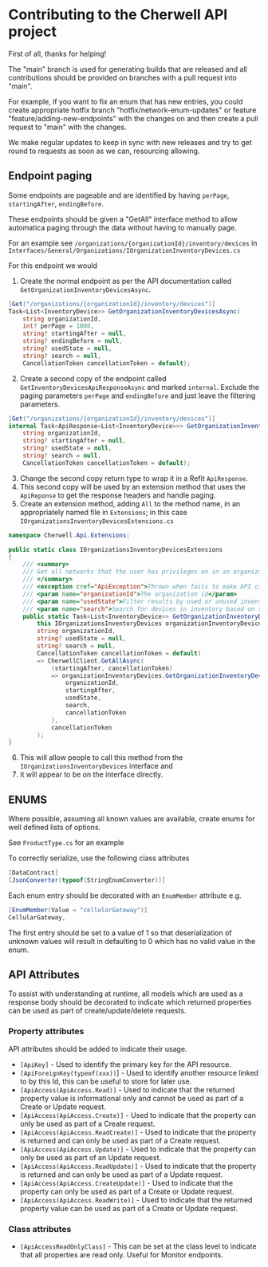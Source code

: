 # Contributing to the Cherwell API project

First of all, thanks for helping!

The "main" branch is used for generating builds that are released and all contributions should be
provided on branches with a pull request into "main".

For example, if you want to fix an enum that has new entries, you could create appropriate hotfix 
branch "hotfix/network-enum-updates" 
or feature "feature/adding-new-endpoints" 
with the changes on and then create a pull request 
to "main" with the changes.

We make regular updates to keep in sync with new releases and try to get round to 
requests as soon as we can, resourcing allowing.

## Endpoint paging

Some endpoints are pageable and are identified by having `perPage`, `startingAfter`, `endingBefore`.

These endpoints should be given a "GetAll" interface method to allow automatica
paging through the data without having to manually page.

For an example see `/organizations/{organizationId}/inventory/devices` in 
`Interfaces/General/Organizations/IOrganizationInventoryDevices.cs`

For this endpoint we would

1. Create the normal endpoint as per the API documentation called `GetOrganizationInventoryDevicesAsync`.
```c#
[Get("/organizations/{organizationId}/inventory/devices")]
Task<List<InventoryDevice>> GetOrganizationInventoryDevicesAsync(
	string organizationId,
	int? perPage = 1000,
	string? startingAfter = null,
	string? endingBefore = null,
	string? usedState = null,
	string? search = null,
	CancellationToken cancellationToken = default);
```
2. Create a second copy of the endpoint called `GetInventoryDevicesApiResponseAsync` and marked `internal`.
Exclude the paging parameters `perPage` and `endingBefore` and just leave the filtering parameters.
```c#
[Get("/organizations/{organizationId}/inventory/devices")]
internal Task<ApiResponse<List<InventoryDevice>>> GetOrganizationInventoryDevicesApiResponseAsync(
	string organizationId,
	string? startingAfter = null,
	string? usedState = null,
	string? search = null,
	CancellationToken cancellationToken = default);
```
3. Change the second copy return type to wrap it in a Refit `ApiResponse`.
4. This second copy will be used by an extension method that uses the `ApiReponse` to get the response headers and handle paging.
5. Create an extension method, adding `All` to the method name, in an appropriately named file in `Extensions`; in this case `IOrganizationsInventoryDevicesExtensions.cs`
```c#
namespace Cherwell.Api.Extensions;

public static class IOrganizationsInventoryDevicesExtensions
{
	/// <summary>
	/// Get all networks that the user has privileges on in an organization
	/// </summary>
	/// <exception cref="ApiException">Thrown when fails to make API call</exception>
	/// <param name="organizationId">The organization id</param>
	/// <param name="usedState">Filter results by used or unused inventory. Accepted values are "used" or "unused".</param>
	/// <param name="search">Search for devices in inventory based on serial number, mac address, or model.</param>
	public static Task<List<InventoryDevice>> GetOrganizationInventoryDevicesAllAsync(
		this IOrganizationsInventoryDevices organizationInventoryDevices,
		string organizationId,
		string? usedState = null,
		string? search = null,
		CancellationToken cancellationToken = default)
		=> CherwellClient.GetAllAsync(
			(startingAfter, cancellationToken)
			=> organizationInventoryDevices.GetOrganizationInventoryDevicesApiResponseAsync(
				organizationId,
				startingAfter,
				usedState,
				search,
				cancellationToken
			),
			cancellationToken
		);
}
```
6. This will allow people to call this method from the `IOrganizationsInventoryDevices` interface and 
7. it will appear to be on the interface directly.

## ENUMS

Where possible, assuming all known values are available, create enums for well defined lists of options.

See `ProductType.cs` for an example

To correctly serialize, use the following class attributes
```c#
[DataContract]
[JsonConverter(typeof(StringEnumConverter))]
```

Each enum entry should be decorated with an `EnumMember` attribute e.g.

```c#
[EnumMember(Value = "cellularGateway")]
CellularGateway,
```

The first entry should be set to a value of 1 so that deserialization of unknown values 
will result in defaulting to 0 which has no valid value in the enum.

## API Attributes
To assist with understanding at runtime, all models which are used as a response body should be decorated to indicate
which returned properties can be used as part of create/update/delete requests.

### Property attributes
API attributes should be added to indicate their usage.

- `[ApiKey]` - Used to identify the primary key for the API resource.
- `[ApiForeignKey(typeof(xxx))`] - Used to identify another resource linked to by this Id, this can be useful to store for later use.
- `[ApiAccess(ApiAccess.Read)]` - Used to indicate that the returned property value is informational only and cannot be used as part of a Create or Update request.
- `[ApiAccess(ApiAccess.Create)]` - Used to indicate that the property can only be used as part of a Create request.
- `[ApiAccess(ApiAccess.ReadCreate)]` - Used to indicate that the property is returned and can only be used as part of a Create request.
- `[ApiAccess(ApiAccess.Update)]` - Used to indicate that the property can only be used as part of an Update request.
- `[ApiAccess(ApiAccess.ReadUpdate)]` - Used to indicate that the property is returned and can only be used as part of a Update request.
- `[ApiAccess(ApiAccess.CreateUpdate)]` - Used to indicate that the property can only be used as part of a Create or Update request.
- `[ApiAccess(ApiAccess.ReadWrite)]` - Used to indicate that the returned property value can be used as part of a Create or Update request.


### Class attributes
- `[ApiAccessReadOnlyClass]` - This can be set at the class level to indicate that all properties are read only. Useful for
Monitor endpoints.
